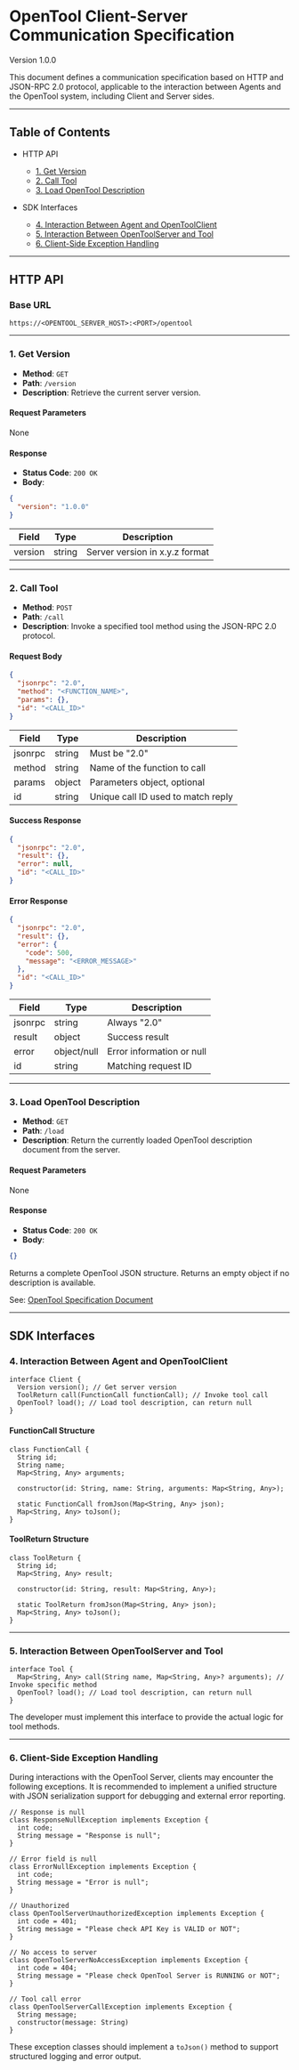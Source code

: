 # OpenTool Client-Server Communication Specification

Version 1.0.0

This document defines a communication specification based on HTTP and JSON-RPC 2.0 protocol, applicable to the interaction between Agents and the OpenTool system, including Client and Server sides.

---

## Table of Contents

* HTTP API

  * [1. Get Version](#1-get-version)
  * [2. Call Tool](#2-call-tool)
  * [3. Load OpenTool Description](#3-load-opentool-description)
* SDK Interfaces

  * [4. Interaction Between Agent and OpenToolClient](#4-interaction-between-agent-and-opentoolclient)
  * [5. Interaction Between OpenToolServer and Tool](#5-interaction-between-opentoolserver-and-tool)
  * [6. Client-Side Exception Handling](#6-client-side-exception-handling)

---

## HTTP API

### Base URL

```
https://<OPENTOOL_SERVER_HOST>:<PORT>/opentool
```

---

### 1. Get Version

* **Method**: `GET`
* **Path**: `/version`
* **Description**: Retrieve the current server version.

#### Request Parameters

None

#### Response

* **Status Code**: `200 OK`
* **Body**:

```json
{
  "version": "1.0.0"
}
```

| Field   | Type   | Description                    |
|---------|--------|--------------------------------|
| version | string | Server version in x.y.z format |

---

### 2. Call Tool

* **Method**: `POST`
* **Path**: `/call`
* **Description**: Invoke a specified tool method using the JSON-RPC 2.0 protocol.

#### Request Body

```json
{
  "jsonrpc": "2.0",
  "method": "<FUNCTION_NAME>",
  "params": {},
  "id": "<CALL_ID>"
}
```

| Field   | Type   | Description                        |
|---------|--------|------------------------------------|
| jsonrpc | string | Must be "2.0"                      |
| method  | string | Name of the function to call       |
| params  | object | Parameters object, optional        |
| id      | string | Unique call ID used to match reply |

#### Success Response

```json
{
  "jsonrpc": "2.0",
  "result": {},
  "error": null,
  "id": "<CALL_ID>"
}
```

#### Error Response

```json
{
  "jsonrpc": "2.0",
  "result": {},
  "error": {
    "code": 500,
    "message": "<ERROR_MESSAGE>"
  },
  "id": "<CALL_ID>"
}
```

| Field   | Type        | Description               |
|---------|-------------|---------------------------|
| jsonrpc | string      | Always "2.0"              |
| result  | object      | Success result            |
| error   | object/null | Error information or null |
| id      | string      | Matching request ID       |

---

### 3. Load OpenTool Description

* **Method**: `GET`
* **Path**: `/load`
* **Description**: Return the currently loaded OpenTool description document from the server.

#### Request Parameters

None

#### Response

* **Status Code**: `200 OK`
* **Body**:

```json
{}
```

Returns a complete OpenTool JSON structure. Returns an empty object if no description is available.

See: [OpenTool Specification Document](opentool-specification-cn.md)

---

## SDK Interfaces

### 4. Interaction Between Agent and OpenToolClient

```
interface Client {
  Version version(); // Get server version
  ToolReturn call(FunctionCall functionCall); // Invoke tool call
  OpenTool? load(); // Load tool description, can return null
}
```

#### FunctionCall Structure

```
class FunctionCall {
  String id;
  String name;
  Map<String, Any> arguments;

  constructor(id: String, name: String, arguments: Map<String, Any>);

  static FunctionCall fromJson(Map<String, Any> json);
  Map<String, Any> toJson();
}
```

#### ToolReturn Structure

```
class ToolReturn {
  String id;
  Map<String, Any> result;

  constructor(id: String, result: Map<String, Any>);

  static ToolReturn fromJson(Map<String, Any> json);
  Map<String, Any> toJson();
}
```

---

### 5. Interaction Between OpenToolServer and Tool

```
interface Tool {
  Map<String, Any> call(String name, Map<String, Any>? arguments); // Invoke specific method
  OpenTool? load(); // Load tool description, can return null
}
```

The developer must implement this interface to provide the actual logic for tool methods.

---

### 6. Client-Side Exception Handling

During interactions with the OpenTool Server, clients may encounter the following exceptions. It is recommended to implement a unified structure with JSON serialization support for debugging and external error reporting.

```
// Response is null
class ResponseNullException implements Exception {
  int code;
  String message = "Response is null";
}

// Error field is null
class ErrorNullException implements Exception {
  int code;
  String message = "Error is null";
}

// Unauthorized
class OpenToolServerUnauthorizedException implements Exception {
  int code = 401;
  String message = "Please check API Key is VALID or NOT";
}

// No access to server
class OpenToolServerNoAccessException implements Exception {
  int code = 404;
  String message = "Please check OpenTool Server is RUNNING or NOT";
}

// Tool call error
class OpenToolServerCallException implements Exception {
  String message;
  constructor(message: String)
}
```

These exception classes should implement a `toJson()` method to support structured logging and error output.
